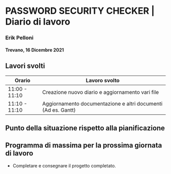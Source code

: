 # PASSWORD SECURITY CHECKER | Diario di lavoro
### Erik Pelloni
#### Trevano, 16 Dicembre 2021

## Lavori svolti


|Orario        |Lavoro svolto                                                  |
|--------------|---------------------------------------------------------------|
|11:00 - 11:10 |Creazione nuovo diario e aggiornamento vari file               |
|11:10 - 11:10 |Aggiornamento documentazione e altri documenti (Ad es. Gantt)  |


[//]: <> (##  Problemi riscontrati e soluzioni adottate)


##  Punto della situazione rispetto alla pianificazione

## Programma di massima per la prossima giornata di lavoro
+ Completare e consegnare il progetto completato.
